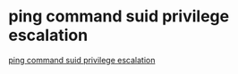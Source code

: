# ping command suid privilege escalation
[ping command suid privilege escalation](https://aiwithcloud.com/2022/09/15/ping_command_suid_privilege_escalation/)
